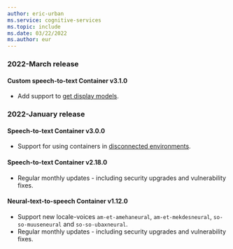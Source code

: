 ```yaml
---
author: eric-urban
ms.service: cognitive-services
ms.topic: include
ms.date: 03/22/2022
ms.author: eur
---
```


### 2022-March release

#### Custom speech-to-text Container v3.1.0
- Add support to [get display models](../../speech-container-howto.md&tabs=cstt#display-model-download-on-the-custom-speech-to-text-container).

### 2022-January release

#### Speech-to-text Container v3.0.0
- Support for using containers in [disconnected environments](../../../containers/disconnected-containers.md).

#### Speech-to-text Container v2.18.0
- Regular monthly updates - including security upgrades and vulnerability fixes.

#### Neural-text-to-speech Container v1.12.0
- Support new locale-voices `am-et-amehaneural`, `am-et-mekdesneural`, `so-so-muuseneural` and `so-so-ubaxneural`.
- Regular monthly updates - including security upgrades and vulnerability fixes.
